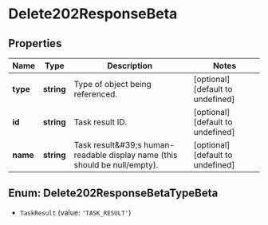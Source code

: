 # Delete202ResponseBeta

## Properties

Name | Type | Description | Notes
------------ | ------------- | ------------- | -------------
**type** | **string** | Type of object being referenced. | [optional] [default to undefined]
**id** | **string** | Task result ID. | [optional] [default to undefined]
**name** | **string** | Task result\&#39;s human-readable display name (this should be null/empty). | [optional] [default to undefined]



## Enum: Delete202ResponseBetaTypeBeta


* `TaskResult` (value: `'TASK_RESULT'`)



